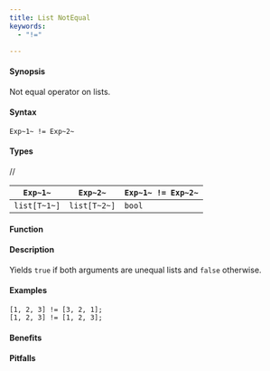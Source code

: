 ```yaml
---
title: List NotEqual
keywords:
  - "!="

---
```


#### Synopsis

Not equal operator on lists.

#### Syntax

`Exp~1~ != Exp~2~`

#### Types

//

| `Exp~1~`     |  `Exp~2~`     | `Exp~1~ != Exp~2~`  |
| --- | --- | --- |
| `list[T~1~]` |  `list[T~2~]` | `bool`                |


#### Function

#### Description

Yields `true` if both arguments are unequal lists and `false` otherwise.

#### Examples

```rascal-shell
[1, 2, 3] != [3, 2, 1];
[1, 2, 3] != [1, 2, 3];
```

#### Benefits

#### Pitfalls

